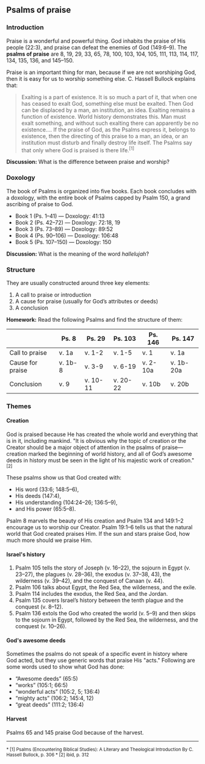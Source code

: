 ## Psalms of praise

### Introduction

Praise is a wonderful and powerful thing. God inhabits the praise of His people (22:3), and praise can defeat the enemies of God (149:6–9). The **psalms of praise** are 8, 19, 29, 33, 65, 78, 100, 103, 104, 105, 111, 113, 114, 117, 134, 135, 136, and 145–150.

Praise is an important thing for man, because if we are not worshiping God, then it is easy for us to worship something else. C. Hassell Bullock explains that:

> Exalting is a part of existence. It is so much a part of it, that when one has ceased to exalt God, something else must be exalted. Then God can be displaced by a man, an institution, an idea. Exalting remains a function of existence. World history demonstrates this. Man must exalt something, and without such exalting there can apparently be no existence.... If the praise of God, as the Psalms express it, belongs to existence, then the directing of this praise to a man, an idea, or an institution must disturb and finally destroy life itself. The Psalms say that only where God is praised is there life.<sup>[1]</sup>

**Discussion:** What is the difference between praise and worship?

### Doxology

The book of Psalms is organized into five books. Each book concludes with a doxology, with the entire book of Psalms capped by Psalm 150, a grand ascribing of praise to God.

- Book 1 (Ps. 1–41) — Doxology: 41:13
- Book 2 (Ps. 42–72) — Doxology: 72:18, 19
- Book 3 (Ps. 73–89) — Doxology: 89:52
- Book 4 (Ps. 90–106) — Doxology: 106:48
- Book 5 (Ps. 107–150) — Doxology: 150

**Discussion:** What is the meaning of the word _hallelujah_?

### Structure

They are usually constructed around three key elements:

1. A call to praise or introduction
2. A cause for praise (usually for God’s attributes or deeds)
3. A conclusion

**Homework:** Read the following Psalms and find the structure of them:

|                  | Ps. 8   | Ps. 29                                | Ps. 103                               | Ps. 146                               | Ps. 147                             |
| ---------------- | ------- | ------------------------------------- | ------------------------------------- | ------------------------------------- | ----------------------------------- |
| Call to praise   | v. 1a   | <span class='teacher'>v. 1-2</span>   | <span class='teacher'>v. 1-5</span>   | <span class='teacher'>v. 1</span>     | <span class='teacher'>v. 1a</span>  |
| Cause for praise | v. 1b-8 | <span class='teacher'>v. 3-9</span>   | <span class='teacher'>v. 6-19</span>  | <span class='teacher'>v. 2-10a</span> | <span class='teacher'>v. 1b-20a</span>              |
| Conclusion       | v. 9    | <span class='teacher'>v. 10-11</span> | <span class='teacher'>v. 20-22</span> | <span class='teacher'>v. 10b</span>   | <span class='teacher'>v. 20b</span> |

### Themes

#### Creation

God is praised because He has created the whole world and everything that is in it, including mankind. "It is obvious why the topic of creation or the Creator should be a major object of attention in the psalms of praise—creation marked the beginning of world history, and all of God’s awesome deeds in history must be seen in the light of his majestic work of creation."<sup>[2]</sup>

These psalms show us that God created with:

- His word (33:6; 148:5–6),
- His deeds (147:4),
- His understanding (104:24–26; 136:5–9),
- and His power (65:5–8).

Psalm 8 marvels the beauty of His creation and Psalm 134 and 149:1–2 encourage us to worship our Creator. Psalm 19:1–6 tells us that the natural world that God created praises Him. If the sun and stars praise God, how much more should we praise Him.

#### Israel's history

1. Psalm 105 tells the story of Joseph (v. 16–22), the sojourn in Egypt (v. 23–27), the plagues (v. 28–36), the exodus (v. 37–38, 43), the wilderness (v. 39–42), and the conquest of Canaan (v. 44).
2. Psalm 106 talks about Egypt, the Red Sea, the wilderness, and the exile.
3. Psalm 114 includes the exodus, the Red Sea, and the Jordan.
4. Psalm 135 covers Israel’s history between the tenth plague and the conquest (v. 8–12).
5. Psalm 136 extols the God who created the world (v. 5–9) and then skips to the sojourn in Egypt, followed by the Red Sea, the wilderness, and the conquest (v. 10–26).

#### God's awesome deeds

Sometimes the psalms do not speak of a specific event in history where God acted, but they use generic words that praise His "acts." Following are some words used to show what God has done:

- “Awesome deeds” (65:5)
- “works” (105:1; 66:5)
- “wonderful acts” (105:2, 5; 136:4)
- “mighty acts” (106:2; 145:4, 12)
- “great deeds” (111:2; 136:4)

#### Harvest

Psalms 65 and 145 praise God because of the harvest.

<hr />

<small>
* [1] Psalms (Encountering Biblical Studies): A Literary and Theological Introduction By C. Hassell Bullock, p. 306
* [2] ibid, p. 312
</small>

<!-- It is difficult to identify the life situation of these psalms. Some may have been written specifically for temple worship (for example, Ps 136), while others were personal expressions of gratitude for God’s mighty deeds and goodness (perhaps Ps 8), and later incorporated in temple worship, if they were incorporated at all. We should not assume that all of the psalms were used in the temple. In a sense the psalms were the “hymnbook” of the temple, but not in the sense that a modern hymnbook is written for the express purpose of worship in the church. The Psalter was a book of corporate and private worship. The psalms were written both for private and public use, and psalms in each category moved in the other direction, from private to public, and from public to private. ---Encountering the Bible, p. 309-->

<!--"Hans-Joachim Kraus... gives a helpful breakdown of the psalms of praise. His list is the following: Psalms 8, 19A, 29, 33, 47, 65, 66A, 68, 93, 96, 97, 98, 99, 100, 104, 105, 106, 111, 113, 114, 117, 134, 135, 136, 145, 146, 147, 148, 149, 150. They fall into two divisions":

1. those hymns that can be differentiated by form-critical methods:
	1. The imperative hymn, modeled on that of Exodus 15:21. The reason for praising is characteristically introduced by the word “because” (Hebrew ki). These include Psalms 96, 98, 100, and 136.
	2. The participial hymn, which has its examples in Isaiah 40–55.
	3. The hymn of the individual, examples of which are Psalms 8 and 104.
2. those hymns that must be differentiated by theme rather than form:
	1. Psalms of praise of the Creator: Psalms 8, 19A, 33, 104, and 136.
	2. Psalms of Yahweh as king: Psalms 47, 93, 96, 97, 98, and 99.
	3. Harvest psalms: Psalms 65 and 145.
	4. Historical psalms: Psalms 105; 106; 114; 135; 136.
	5. Entrance psalms: Psalms 24, 95, and 100.<sup>[2]</sup>-->
